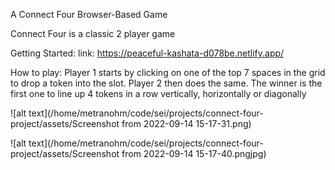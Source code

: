 A Connect Four Browser-Based Game

Connect Four is a classic 2 player game 

Getting Started:
link: https://peaceful-kashata-d078be.netlify.app/

How to play:
Player 1 starts by clicking on one of the top 7 spaces in the grid to drop a token into the slot. 
Player 2 then does the same.
The winner is the first one to line up 4 tokens in a row vertically, horizontally or diagonally


![alt text](/home/metranohm/code/sei/projects/connect-four-project/assets/Screenshot from 2022-09-14 15-17-31.png)

![alt text](/home/metranohm/code/sei/projects/connect-four-project/assets/Screenshot from 2022-09-14 15-17-40.pngjpg)